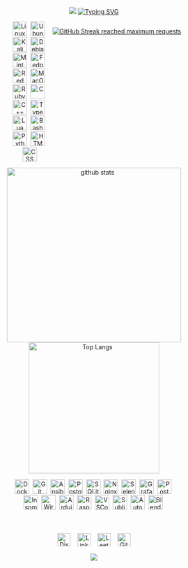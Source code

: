 <div align="center">

  <p>
    <img src="https://capsule-render.vercel.app/api?type=waving&height=100&color=0:A690B8,100:BF90F3&section=header&reversal=true"/>
    <a href="https://git.io/typing-svg"><img src="https://readme-typing-svg.demolab.com?font=Handjet&size=32&duration=4000&pause=1500&color=7289DA&center=true&vCenter=true&random=true&width=500&height=32&lines=Welcome" alt="Typing SVG" /></a>
  </p>

  [list of badges]: # (https://naereen.github.io/badges/)
  [more]: # (https://shields.io/)
  [more and more]: # (https://github.com/Ileriayo/markdown-badges)
  [fonts]: # (https://fonts.google.com/)
  [running font]: # (https://readme-typing-svg.demolab.com)

  <div style="display: flex; flex-wrap: nowrap; justify-content: center;">
      <div style="display: flex; flex-wrap: wrap; width: 400px;">
          <div style="flex: 1;">
              <img src="https://skillicons.dev/icons?i=linux" alt="Linux" width="33" height="33" /><span>&nbsp;</span>  
              <img src="https://skillicons.dev/icons?i=ubuntu" alt="Ubuntu" width="33" height="33" /><span>&nbsp;</span>
              <img src="https://skillicons.dev/icons?i=kali" alt="Kali" width="33" height="33" /><span>&nbsp;</span>
              <img src="https://skillicons.dev/icons?i=debian" alt="Debian" width="33" height="33" /><span>&nbsp;</span>
              <img src="https://skillicons.dev/icons?i=mint" alt="Mint" width="33" height="33" /><span>&nbsp;</span>
              <img src="https://upload.wikimedia.org/wikipedia/commons/thumb/3/3f/Fedora_logo.svg/267px-Fedora_logo.svg.png?20091128031656" alt="Fedora" width="33" height="33" /><span>&nbsp;</span>
              <img src="https://skillicons.dev/icons?i=redhat" alt="Red Hat" width="33" height="33" /><span>&nbsp;</span>
              <img src="https://skillicons.dev/icons?i=apple" alt="MacOS" width="33" height="33" /><span>&nbsp;</span>
              <img src="https://skillicons.dev/icons?i=ruby" alt="Ruby" width="33" height="33" /><span>&nbsp;</span>
              <img src="https://skillicons.dev/icons?i=c" alt="C" width="33" height="33" /><span>&nbsp;</span>
              <img src="https://skillicons.dev/icons?i=cpp" alt="C++" width="33" height="33" /><span>&nbsp;</span>
              <img src="https://skillicons.dev/icons?i=ts" alt="TypeScript" width="33" height="33" /><span>&nbsp;</span>
              <img src="https://skillicons.dev/icons?i=lua" alt="Lua" width="33" height="33" /><span>&nbsp;</span>
              <img src="https://skillicons.dev/icons?i=bash" alt="Bash" width="33" height="33" /><span>&nbsp;</span>
              <img src="https://skillicons.dev/icons?i=python" alt="Python" width="33" height="33" /><span>&nbsp;</span>
              <img src="https://skillicons.dev/icons?i=html" alt="HTML" width="33" height="33" /><span>&nbsp;</span>
              <img src="https://skillicons.dev/icons?i=css" alt="CSS" width="33" height="33" />
          </div>
          <p>
            <a href="https://git.io/streak-stats"><img src="https://github-readme-streak-stats.herokuapp.com?user=Wl0cKk&theme=tokyonight-duo&border_radius=0&date_format=n%2Fj%5B%2FY%5D&mode=weekly&card_width=700&card_height=100" alt="GitHub Streak reached maximum requests" /></a
          </p>
          <p>
              <img src="https://github-readme-stats.vercel.app/api?username=Wl0cKk&rank_icon=github&show_icons=true&theme=tokyonight" alt="github stats" width="400"/>
              <img src="https://github-readme-stats.vercel.app/api/top-langs/?username=Wl0cKk&theme=tokyonight&layout=compact" alt="Top Langs" width="300"/>
          </p>
          <div style="flex: 1;">
              <img src="https://skillicons.dev/icons?i=docker" alt="Docker" width="33" height="33" /><span>&nbsp;</span>
              <img src="https://skillicons.dev/icons?i=git" alt="Git" width="33" height="33" /><span>&nbsp;</span>
              <img src="https://skillicons.dev/icons?i=ansible" alt="Ansible" width="33" height="33" /><span>&nbsp;</span>
              <img src="https://skillicons.dev/icons?i=postgres" alt="PostgreSQL" width="33" height="33" /><span>&nbsp;</span>
              <img src="https://skillicons.dev/icons?i=sqlite" alt="SQLite" width="33" height="33" /><span>&nbsp;</span>
              <img src="https://skillicons.dev/icons?i=nginx" alt="Nginx" width="33" height="33" /><span>&nbsp;</span>
              <img src="https://skillicons.dev/icons?i=selenium" alt="Selenium" width="33" height="33" /><span>&nbsp;</span>
              <img src="https://skillicons.dev/icons?i=grafana" alt="Grafana" width="33" height="33" /><span>&nbsp;</span>
              <img src="https://skillicons.dev/icons?i=postman" alt="Postman" width="33" height="33" /><span>&nbsp;</span>
              <img src="https://encrypted-tbn0.gstatic.com/images?q=tbn:ANd9GcQFwBIzoVFfmX3NPoSIrbGhmCXb4KDgbnZKA1zFltVc9tcpOjELPV1U37sGNf3l0W_gzCs&usqp=CAU" alt="Insomnia" width="33" height="33" /><span>&nbsp;</span>
              <img src="https://upload.wikimedia.org/wikipedia/commons/thumb/c/c6/Wireshark_icon_new.png/600px-Wireshark_icon_new.png?20230509085415" alt="Wireshark" width="33" height="33" /><span>&nbsp;</span>
              <img src="https://skillicons.dev/icons?i=arduino" alt="Arduino" width="33" height="33" /><span>&nbsp;</span>
              <img src="https://skillicons.dev/icons?i=raspberrypi" alt="Raspberry Pi" width="33" height="33" /><span>&nbsp;</span>
              <img src="https://skillicons.dev/icons?i=vscodium" alt="VSCodium" width="33" height="33" /><span>&nbsp;</span>
              <img src="https://skillicons.dev/icons?i=sublime" alt="Sublime" width="33" height="33" /><span>&nbsp;</span>
              <img src="https://skillicons.dev/icons?i=autocad" alt="AutoCAD" width="33" height="33" /><span>&nbsp;</span>
              <img src="https://skillicons.dev/icons?i=blender" alt="Blender" width="33" height="33" /><span>&nbsp;</span>
          </div>
      </div>
  </div>
  </br>
  </br></br>
  <div align="center">
      <a href="https://discord.com/users/1016287707846160384" target="_blank" style="text-decoration: none;"><img src="https://img.shields.io/badge/Discord-282C34?logo=discord&logoColor=7289DA" alt="Discord logo" title="Discord" height="30"/></a>
      <span>&nbsp;&nbsp;</span>
      <a href="https://www.linkedin.com/in/uladzimir-kandratsiuk-b77505295/" target="_blank" style="text-decoration: none;"><img src="https://img.shields.io/badge/LinkedIn-282C34?logo=linkedin&logoColor=0077B5" alt="LinkedIn logo" title="LinkedIn" height="30"/></a>
      <span>&nbsp;&nbsp;</span>
      <a href="https://leetcode.com/u/amnesia10/" target="_blank" style="text-decoration: none;"><img src="https://img.shields.io/badge/LeetCode-282C34?logo=leetcode&logoColor=FFA116" alt="LeetCode logo" title="LeetCode" height="30"/></a>
      <span>&nbsp;&nbsp;</span>
      <a href="https://gist.github.com/Wl0cKk" target="_blank" style="text-decoration: none;"><img src="https://img.shields.io/badge/GitHub%20Gist-282C34?logo=github&logoColor=white" alt="GitHub Gist logo" title="GitHub Gist" height="30"/></a>
  </div>
</div>

<div align="center">
  <p>
    <img src="https://capsule-render.vercel.app/api?type=waving&height=100&color=0:A690B8,100:BF90F3&section=footer&reversal=true"/>
  </p>
</div>
